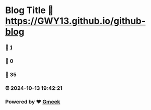 # Blog Title :link: https://GWY13.github.io/github-blog 
### :page_facing_up: [1](https://GWY13.github.io/github-blog/tag.html) 
### :speech_balloon: 0 
### :hibiscus: 35 
### :alarm_clock: 2024-10-13 19:42:21 
### Powered by :heart: [Gmeek](https://github.com/Meekdai/Gmeek)
